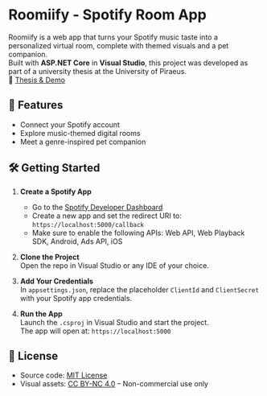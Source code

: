 # Roomiify - Spotify Room App

Roomiify is a web app that turns your Spotify music taste into a personalized virtual room, complete with themed visuals and a pet companion.  
Built with **ASP.NET Core** in **Visual Studio**, this project was developed as part of a university thesis at the University of Piraeus.  
📄 [Thesis & Demo](https://dione.lib.unipi.gr/xmlui/handle/unipi/17920)


## 🚀 Features

- Connect your Spotify account  
- Explore music-themed digital rooms  
- Meet a genre-inspired pet companion  


## 🛠️ Getting Started

1. **Create a Spotify App**  
   - Go to the [Spotify Developer Dashboard](https://developer.spotify.com/dashboard)  
   - Create a new app and set the redirect URI to: `https://localhost:5000/callback` 
   - Make sure to enable the following APIs: Web API, Web Playback SDK, Android, Ads API, iOS  

2. **Clone the Project**  
   Open the repo in Visual Studio or any IDE of your choice.

3. **Add Your Credentials**  
   In `appsettings.json`, replace the placeholder `ClientId` and `ClientSecret` with your Spotify app credentials.

4. **Run the App**  
   Launch the `.csproj` in Visual Studio and start the project.  
   The app will open at: `https://localhost:5000`


## 📄 License

- Source code: [MIT License](LICENSE)  
- Visual assets: [CC BY-NC 4.0](ASSETS_LICENSE) – Non-commercial use only
